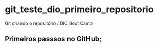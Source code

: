 # git_teste_dio_primeiro_repositorio
Git criando o repositório / DIO
Boot Camp 

## Primeiros passsos no GitHub;



